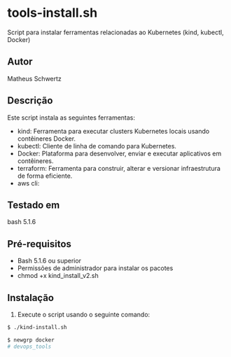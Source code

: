 # tools-install.sh

Script para instalar ferramentas relacionadas ao Kubernetes (kind, kubectl, Docker)

## Autor

Matheus Schwertz

## Descrição

Este script instala as seguintes ferramentas:
- kind: Ferramenta para executar clusters Kubernetes locais usando contêineres Docker.
- kubectl: Cliente de linha de comando para Kubernetes.
- Docker: Plataforma para desenvolver, enviar e executar aplicativos em contêineres.
- terraform: Ferramenta para construir, alterar e versionar infraestrutura de forma eficiente.
- aws cli:  

## Testado em

bash 5.1.6

## Pré-requisitos

- Bash 5.1.6 ou superior
- Permissões de administrador para instalar os pacotes
- chmod +x kind_install_v2.sh

## Instalação

1. Execute o script usando o seguinte comando:

```bash
$ ./kind-install.sh

$ newgrp docker
# devops_tools
